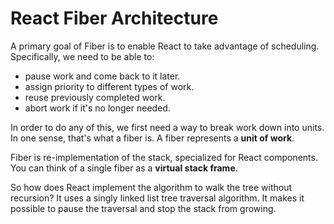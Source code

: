 # React Fiber Architecture

A primary goal of Fiber is to enable React to take advantage of scheduling. Specifically, we need to be able to:

* pause work and come back to it later.
* assign priority to different types of work.
* reuse previously completed work.
* abort work if it's no longer needed.

In order to do any of this, we first need a way to break work down into units. In one sense, that's what a fiber is. A fiber represents a **unit of work**.

Fiber is re-implementation of the stack, specialized for React components. You can think of a single fiber as a **virtual stack frame**.

So how does React implement the algorithm to walk the tree without recursion? It uses a singly linked list tree traversal algorithm. It makes it possible to pause the traversal and stop the stack from growing.